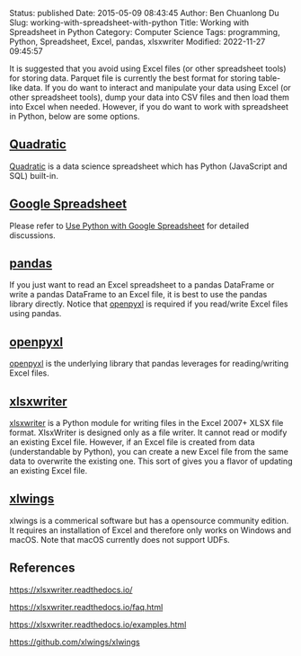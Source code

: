 Status: published
Date: 2015-05-09 08:43:45
Author: Ben Chuanlong Du
Slug: working-with-spreadsheet-with-python
Title: Working with Spreadsheet in Python
Category: Computer Science
Tags: programming, Python, Spreadsheet, Excel, pandas, xlsxwriter
Modified: 2022-11-27 09:45:57

It is suggested that you avoid using Excel files (or other spreadsheet tools) for storing data.
Parquet file is currently the best format for storing table-like data.
If you do want to interact and manipulate your data using Excel (or other spreadsheet tools),
dump your data into CSV files
and then load them into Excel when needed.
However, 
if you do want to work with spreadsheet in Python,
below are some options.

## [Quadratic](https://app.quadratichq.com/)
[Quadratic](https://app.quadratichq.com/)
is a data science spreadsheet
which has Python (JavaScript and SQL) built-in.

## [Google Spreadsheet](https://www.google.com/sheets/about/)

Please refer to
[Use Python with Google Spreadsheet](https://www.legendu.net/misc/blog/use-python-with-google-spreadsheet/)
for detailed discussions.

## [pandas](https://github.com/pandas-dev/pandas)

If you just want to read an Excel spreadsheet to a pandas DataFrame 
or write a pandas DataFrame to an Excel file, 
it is best to use the pandas library directly.
Notice that 
[openpyxl](https://foss.heptapod.net/openpyxl/openpyxl)
is required if you read/write Excel files using pandas.

## [openpyxl](https://foss.heptapod.net/openpyxl/openpyxl)

[openpyxl](https://foss.heptapod.net/openpyxl/openpyxl)
is the underlying library that pandas leverages for reading/writing Excel files.

## [xlsxwriter](https://github.com/jmcnamara/XlsxWriter)
[xlsxwriter](https://github.com/jmcnamara/XlsxWriter)
is a Python module for writing files in the Excel 2007+ XLSX file format.
XlsxWriter is designed only as a file writer. 
It cannot read or modify an existing Excel file.
However,
if an Excel file is created from data (understandable by Python),
you can create a new Excel file from the same data to overwrite the existing one. 
This sort of gives you a flavor of updating an existing Excel file.

## [xlwings](https://www.xlwings.org/)
xlwings is a commerical software but has a opensource community edition. 
It requires an installation of Excel and therefore only works on Windows and macOS. 
Note that macOS currently does not support UDFs.

## References 

https://xlsxwriter.readthedocs.io/

https://xlsxwriter.readthedocs.io/faq.html

https://xlsxwriter.readthedocs.io/examples.html

https://github.com/xlwings/xlwings